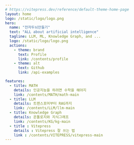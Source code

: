 ```yaml
---
# https://vitepress.dev/reference/default-theme-home-page
layout: home
logo: /static/logo/logo.png
hero:
  name: "전자두뇌만들기"
  text: "ALL about artificial intelligence"
  tagline: LLM, ML, Knowledge Graph, and ...
  logo: /static/logo/logo.png
  actions:
    - theme: brand
      text: Profile
      link: /contents/profile
    - theme: alt
      text: Github
      link: /api-examples

features:
  - title: MATH
    details: 인공지능을 하려면 수학을 해야지
    link: /contents/MATH/math-main
  - title: LLM
    details: 트랜스포머부터 RAG까지
    link: /contents/LLM/llm-main
  - title: Knowledge Graph
    details: 온톨로지와 지식그래프
    link: /contents/KG/kg-main
  - title : Vitepress
    details : Vitepress 잘 쓰는 법
    link : /contents/VITEPRESS/vitepress-main
---
```


